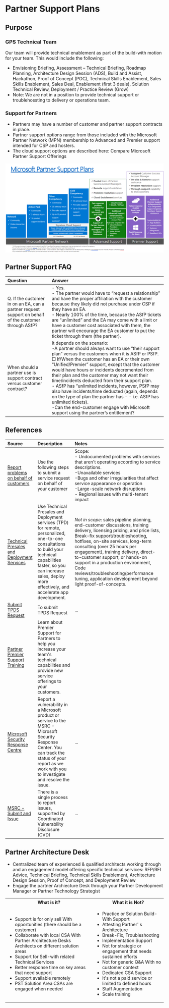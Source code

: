 # Partner Support Plans

## Purpose

### GPS Technical Team
Our team will provide technical enablement as part of the build-with motion for your team. This would include the following: 
- Envisioning Briefing, Assessment – Technical Briefing, Roadmap Planning, Architecture Design Session (ADS), Build and Assist, Hackathon, Proof of Concept (POC), Technical Skills Enablement, Sales Skills Enablement, Sales Deal, Enablement (first 3 deals), Solution Technical Review, Deployment / Practice Review (Grow)
- Note: We are not in a position to provide technical support or troublehossting to delivery or operations team.

### Support for Partners
- Partners may have a number of customer and partner support contracts in place.
- Partner support options range from those included with the Microsoft Partner Network (MPN) membership to Advanced and Premier support intended for CSP and hosters.
- The cloud support options are described here: Compare Microsoft Partner Support Offerings

![Partner Support Options](./Library/Partner%20Support.png)

## Partner Support FAQ
Question| Answer
:----- | :----- 
Q. If the customer in on an EA, can a partner request support on behalf of the customer through ASfP? |  - Yes.  <br> - The partner would have to “request a relationship” and have the proper affiliation with the customer because they likely did not purchase under CSP if they have an EA. <br> - Nearly 100% of the time, because the ASfP tickets are “unlimited” and the EA may come with a limit or have a customer cost associated with them, the partner will encourage the EA customer to put the ticket through them (the partner). 
When should a partner use is support contract versus customer contract? | It depends on the scenario:  <br> -A partner should always want to use “their support plan” versus the customers when it is ASfP or PSfP. □ If/When the customer has an EA or their own “Unified/Premier” support, except that the customer would have hours or incidents decremented from their plan and the customer may not want their time/incidents deducted from their support plan.  <br> - ASfP has “unlimited incidents, however, PSfP may also have incidents/time deducted (again, depends on the type of plan the partner has - - i.e. ASfP has unlimited tickets). <br> -Can the end-customer engage with Microsoft support using the partner’s entitlement? | No. The contract is between Microsoft and the partner, not Microsoft and the partner and their hundreds of customers!   

## References


Source | Description | Notes
:----- | :-----  | :-----
[Report problems on behalf of customers](https://docs.microsoft.com/en-us/partner-center/report-problems-on-behalf-of-a-customer)|Use the following steps to submit a service request on behalf of your customer|Scope:<br>- Undocumented problems with services that aren't operating according to service descriptions. <br>-Unavailable services<br>-Bugs and other irregularities that affect service appearance or operation<br>-Large-scale network disruptions <br>- Regional issues with multi-tenant impact
[Technical Presales and Deployment Services](https://docs.microsoft.com/en-us/partner-center/technical-benefits)|Use Technical Presales and Deployment services (TPD) for remote, personalized, one-to-one consultations to build your technical capabilities faster, so you can increase sales, deploy more effectively, and accelerate app development.| *Not in scope*: sales pipeline planning, end-customer discussions, training delivery, licensing pricing, and price lists, Break-fix support/troubleshooting, hotfixes, on-site services, long-term consulting (over 25 hours per engagement), training delivery, direct-to-customer support, or hands-on support in a production environment, Code reviews/troubleshooting/performance tuning, application development beyond light proof-of-concepts.
[Submit TPDS Request](https://partner.microsoft.com/dashboard/mpn/membership/benefits/technical/createadvisoryhours-servicerequest)|To submit TPDS Request|...
[Partner Premier Support Training](https://partner.microsoft.com/en-us/training/assets/collection/partner-premier-support-training#/)|Learn about Premier Support for Partners to help you increase your team's technical capabilities and provide new service offerings to your customers.|
[Microsoft Security Response Centre](https://www.microsoft.com/en-us/msrc?rtc=1)|Report a vulnerability in a Microsoft product or service to the MSRC - Microsoft Security Response Center. You can track the status of your report as we work with you to investigate and resolve the issue.|...
[MSRC - Submit and Issue](https://msrc.microsoft.com/#:~:text=Microsoft%20follows%20Coordinated%20Vulnerability%20Disclosure%20%28CVD%29.%20We%20request,MSRC%27s%20Bug%20Bounty%20Programs%20and%20Terms%20and%20Conditions)| There is a single  process to report issues, supported by Coordinated Vulnerability Disclosure (CVD)|...



## Partner Architecture Desk
- Centralized team of experienced & qualified architects working through and an engagement model offering specific technical services: RFP/RFI Advice, Technical Briefing, Technical Skills Enablement, Architecture Design Session, Proof of Concept, and Deployment Review​
- Engage the partner Archiecture Desk through your Partner Development Manager or Partner Technology Strategist


<table>
<tr>
<th>What is it?</th><th>What it is Not?</th>
</tr>
<tr>
	<td>
		<ul>
			<li>Support is for only sell With opportunities (there should be a customer)</li>
			<li>Collaborate with local CSA With Partner Architecture Desks Architects on different solution areas</li>
			<li>Support for Sell-with related Technical Services</li>
			<li>Better response time on key areas that need support</li>
			<li>Support available remotely</li>
			<li>PST Solution Area CSAs are engaged when needed</li>
		</ul> 
	</td>
	<td>
		<ul>
			<li> Practice or Solution Build-With Support</li>
			<li> Attesting Partner' s Architecture </li>
			<li> Break-Fix, Troubleshooting </li>
			<li>Implementation Support </li>
			<li>Not for strategic or engagement that needs sustained efforts </li>
			<li> Not for generic Q&A With no customer context </li>
			<li>Dedicated CSA Support </li>
			<li>It's not a paid service or limited to defined hours </li>
			<li>Staff Augmentation </li>
			<li>Scale training</li>
		</ul>
	</td>
</tr>
</table>

